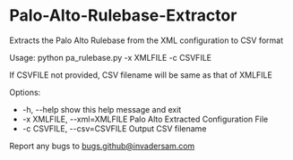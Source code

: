 # Palo-Alto-Rulebase-Extractor
Extracts the Palo Alto Rulebase from the XML configuration to CSV format

Usage: python pa_rulebase.py -x XMLFILE -c CSVFILE

If CSVFILE not provided, CSV filename will be same as that of XMLFILE

Options:
- -h, --help                show this help message and exit
- -x XMLFILE, --xml=XMLFILE Palo Alto Extracted Configuration File
- -c CSVFILE, --csv=CSVFILE Output CSV filename

Report any bugs to [bugs.github@invadersam.com](bugs.github@invadersam.com)
